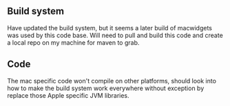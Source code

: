 ## Build system

Have updated the build system, but it seems a later build of macwidgets was used by this code base. Will need to pull and build this code and create a local repo on my machine for maven to grab.

## Code

The mac specific code won't compile on other platforms, should look into how to make the build system work everywhere without exception by replace those Apple specific JVM libraries.